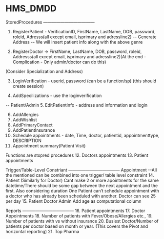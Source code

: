 # HMS_DMDD

StoredProcedures
————————————

1. RegisterPatient - VerificationID, FirstName, LastName, DOB, password, roleid, Adresss(all except email, isprimary and adressline2)
-- Generate Address
-- We will insert patient info along with the above genre


2. RegisterDoctor ->  FirstName, LastName, DOB, password, roleid, Addresss(all except email, isprimary and adressline2)(At the end - Complication - Only admin/doctor can do this)

(Consider Specialization and Address)

3. LoginVerification - userid, password (can be a function/sp) (this should create session)

4. AddSpecilizations - use the loginverification

-- Patient/Admin
5. EditPatientInfo - address and information and login

6. AddAllergies
7. AddWishlist
8. AddPrimaryContact
9. AddPatientInsurance
10. Schedule appointments - date, Time, doctor, patientid, appointmenttype, DESCRIPTION
11. Appointment summary(Patient Visit)

Functions are stopred procedures
12. Doctors appointments
13. Patient appointments

Trigger/Table-Level Constriant
————————————
Appointment --All the mentioned can be combined into one trigger/ table level constraint
    14. Patient (Similarly for Doctor) Cant make 2 or more apointments for the same datetime/There should be some gap between the next appointment and the first. Also considering duration
    One Patient can’t schedule appointment with a doctor who has already been scheduled with another.
     Doctor can see 25 per day
15. Patient Doctor Admin
    Add age as computational column 

Reports
————————————
16. Patient appointments
17. Doctor Appointments
18. Number of patients with Fever/Obese/Allergies etc.,
19. Number of patients with vs without insurance
20. Busiest Doctor/Number of patients per doctor based on month or year. (This covers the Pivot and horizontal reporting)
21. Top Pharma
